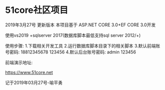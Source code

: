 # 51core社区项目
2019年3月27号 更新版本
本项目基于 ASP.NET CORE 3.0+EF CORE 3.0开发

使用vs2019 +sqlserver 2017(数据库脚本最低支持sql server 2012/+)

使用步骤:
1.下载相关开发工具
2.运行数据库脚本目录下的相关脚本
3.默认前端账号密码:  18812345678   123456
4.默认后台账号密码:   admin  123456

前端演示地址:

https://www.51core.net 

记于2019年03月27号-喻平勇
